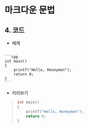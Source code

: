 ﻿# 마크다운 문법

## 4. 코드
* 예제

<pre><code>
```cpp
int main() 
{
    printf("Hello, Honeymon");
    return 0;
}
```
</code></pre>

* 미리보기

> ```cpp
> int main() 
> {
>     printf("Hello, Honeymon");
>     return 0;
> }
> ```





